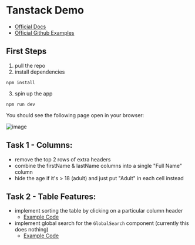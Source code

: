 # Tanstack Demo

- [Official Docs](https://tanstack.com/table/v8/docs/adapters/react-table)
- [Official Github Examples](https://github.com/TanStack/table/tree/main/examples/react)

## First Steps

1. pull the repo
2. install dependencies
```shell
npm install
```
3. spin up the app
```shell
npm run dev
```

You should see the following page open in your browser:

![image](https://github.com/wegotpop/tanstack-demo/assets/90616460/b2131e8f-a563-49cf-a8f0-1e7a62c119d7)

## Task 1 - Columns:

- remove the top 2 rows of extra headers
- combine the firstName & lastName columns into a single "Full Name" column
- hide the age if it's > 18 (adult) and just put "Adult" in each cell instead

## Task 2 - Table Features:

- implement sorting the table by clicking on a particular column header
  - [Example Code](https://github.com/TanStack/table/tree/main/examples/react/sorting)
- implement global search for the `GlobalSearch` component (currently this does nothing)
  - [Example Code](https://github.com/TanStack/table/blob/main/examples/react/filters/src/main.tsx)
